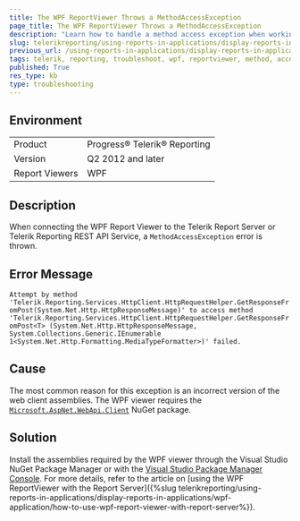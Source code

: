 ```yaml
---
title: The WPF ReportViewer Throws a MethodAccessException
page_title: The WPF ReportViewer Throws a MethodAccessException
description: "Learn how to handle a method access exception when working with the WPF ReportViewer."
slug: telerikreporting/using-reports-in-applications/display-reports-in-applications/wpf-application/troubleshooting/wpf-reportviewer-troubleshooting
previous_url: /using-reports-in-applications/display-reports-in-applications/wpf-application/troubleshooting/wpf-reportviewer-troubleshooting#wpf-reportviewer-troubleshooting
tags: telerik, reporting, troubleshoot, wpf, reportviewer, method, access, exception, thrown, connecting, rest, service, report, server
published: True
res_type: kb
type: troubleshooting
---
```


## Environment

<table>
	<tbody>
		<tr>
			<td>Product</td>
			<td>Progress® Telerik® Reporting</td>
		</tr>
		<tr>
			<td>Version</td>
			<td>Q2 2012 and later</td>
		</tr>
	        <tr>
			<td>Report Viewers</td>
			<td>WPF</td>
		</tr>
	</tbody>
</table>

## Description

When connecting the WPF Report Viewer to the Telerik Report Server or Telerik Reporting REST API Service, a `MethodAccessException` error is thrown.

## Error Message

`Attempt by method 'Telerik.Reporting.Services.HttpClient.HttpRequestHelper.GetResponseFromPost(System.Net.Http.HttpResponseMessage)'
to access method 'Telerik.Reporting.Services.HttpClient.HttpRequestHelper.GetResponseFromPost<T>
(System.Net.Http.HttpResponseMessage, System.Collections.Generic.IEnumerable 1<System.Net.Http.Formatting.MediaTypeFormatter>)' failed.`

## Cause

The most common reason for this exception is an incorrect version of the web client assemblies. The WPF viewer requires the [`Microsoft.AspNet.WebApi.Client`](https://www.nuget.org/packages/Microsoft.AspNet.WebApi.Client/4.0.30506) NuGet package.

## Solution  

Install the assemblies required by the WPF viewer through the Visual Studio NuGet Package Manager or  with the [Visual Studio Package Manager Console](https://docs.nuget.org/consume/package-manager-console). For more details, refer to the article on [using the WPF ReportViewer with the Report Server]({%slug telerikreporting/using-reports-in-applications/display-reports-in-applications/wpf-application/how-to-use-wpf-report-viewer-with-report-server%}).         
